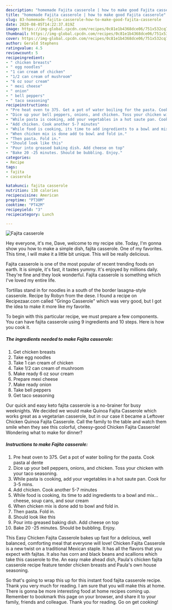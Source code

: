 ```yaml
---
description: "homemade Fajita casserole | how to make good Fajita casserole"
title: "homemade Fajita casserole | how to make good Fajita casserole"
slug: 83-homemade-fajita-casserole-how-to-make-good-fajita-casserole
date: 2020-08-05T14:22:37.819Z
image: https://img-global.cpcdn.com/recipes/0c81e1b4368dce06/751x532cq70/fajita-casserole-recipe-main-photo.jpg
thumbnail: https://img-global.cpcdn.com/recipes/0c81e1b4368dce06/751x532cq70/fajita-casserole-recipe-main-photo.jpg
cover: https://img-global.cpcdn.com/recipes/0c81e1b4368dce06/751x532cq70/fajita-casserole-recipe-main-photo.jpg
author: Gerald Stephens
ratingvalue: 4.5
reviewcount: 5
recipeingredient:
- " chicken breasts"
- " egg noodles"
- "1 can cream of chicken"
- "1/2 can cream of mushroom"
- "6 oz sour cream"
- " mexi cheese"
- " onion"
- " bell peppers"
- " taco seasoning"
recipeinstructions:
- "Pre heat oven to 375. Get a pot of water boiling for the pasta. Cook pasta al dente"
- "Dice up your bell peppers, onions, and chicken. Toss your chicken with your taco seasoning."
- "While pasta is cooking, add your vegetables in a hot saute pan. Cook for 3-5 mins."
- "Add chicken. Cook another 5-7 minutes"
- "While food is cooking, its time to add ingredients to a bowl and mix... cheese, soup cans, and sour cream"
- "When chicken mix is done add to bowl and fold in."
- "Then pasta. Fold in."
- "Should look like this"
- "Pour into greased baking dish. Add cheese on top"
- "Bake 20 -25 minutes. Should be bubbling. Enjoy."
categories:
- Recipe
tags:
- fajita
- casserole

katakunci: fajita casserole 
nutrition: 138 calories
recipecuisine: American
preptime: "PT30M"
cooktime: "PT42M"
recipeyield: "3"
recipecategory: Lunch

---
```



![Fajita casserole](https://img-global.cpcdn.com/recipes/0c81e1b4368dce06/751x532cq70/fajita-casserole-recipe-main-photo.jpg)

Hey everyone, it's me, Dave, welcome to my recipe site. Today, I'm gonna show you how to make a simple dish, fajita casserole. One of my favorites. This time, I will make it a little bit unique. This will be really delicious.

Fajita casserole is one of the most popular of recent trending foods on earth. It is simple, it's fast, it tastes yummy. It's enjoyed by millions daily. They're fine and they look wonderful. Fajita casserole is something which I've loved my entire life.

Tortillas stand in for noodles in a south of the border lasagna-style casserole. Recipe by Robyn from the dese. I found a recipe on Recipezaar.com called &#34;Gringo Casserole&#34; which was very good, but I got the idea to make it more like my favorite.


To begin with this particular recipe, we must prepare a few components. You can have fajita casserole using 9 ingredients and 10 steps. Here is how you cook it.

<!--inarticleads1-->

##### The ingredients needed to make Fajita casserole:

1. Get  chicken breasts
1. Take  egg noodles
1. Take 1 can cream of chicken
1. Take 1/2 can cream of mushroom
1. Make ready 6 oz sour cream
1. Prepare  mexi cheese
1. Make ready  onion
1. Take  bell peppers
1. Get  taco seasoning


Our quick and easy keto fajita casserole is a no-brainer for busy weeknights. We decided we would make Quinoa Fajita Casserole which works great as a vegetarian casserole, but in our case it became a Leftover Chicken Quinoa Fajita Casserole. Call the family to the table and watch them smile when they see this colorful, cheesy-good Chicken Fajita Casserole! Wondering what to make for dinner? 

<!--inarticleads2-->

##### Instructions to make Fajita casserole:

1. Pre heat oven to 375. Get a pot of water boiling for the pasta. Cook pasta al dente
1. Dice up your bell peppers, onions, and chicken. Toss your chicken with your taco seasoning.
1. While pasta is cooking, add your vegetables in a hot saute pan. Cook for 3-5 mins.
1. Add chicken. Cook another 5-7 minutes
1. While food is cooking, its time to add ingredients to a bowl and mix... cheese, soup cans, and sour cream
1. When chicken mix is done add to bowl and fold in.
1. Then pasta. Fold in.
1. Should look like this
1. Pour into greased baking dish. Add cheese on top
1. Bake 20 -25 minutes. Should be bubbling. Enjoy.


This Easy Chicken Fajita Casserole bakes up fast for a delicious, well balanced, comforting meal that everyone will love! Chicken Fajita Casserole is a new twist on a traditional Mexican staple. It has all the flavors that you expect with fajitas. It also has corn and black beans and scallions which take this casserole to the. An easy make ahead dish, Paula&#39;s chicken fajita casserole recipe feature tender chicken breasts and Paula&#39;s own house seasoning. 

So that's going to wrap this up for this instant food fajita casserole recipe. Thank you very much for reading. I am sure that you will make this at home. There is gonna be more interesting food at home recipes coming up. Remember to bookmark this page on your browser, and share it to your family, friends and colleague. Thank you for reading. Go on get cooking!
